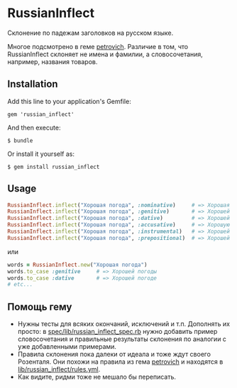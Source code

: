 # RussianInflect

Склонение по падежам заголовков на русском языке.

Многое подсмотрено в геме [petrovich](https://github.com/rocsci/petrovich). Различие в том, что RussianInflect склоняет не имена и фамилии, а словосочетания, например, названия товаров.

## Installation

Add this line to your application's Gemfile:

    gem 'russian_inflect'

And then execute:

    $ bundle

Or install it yourself as:

    $ gem install russian_inflect

## Usage

```ruby
RussianInflect.inflect("Хорошая погода", :nominative)     # => Хорошая погода
RussianInflect.inflect("Хорошая погода", :genitive)       # => Хорошей погоды
RussianInflect.inflect("Хорошая погода", :dative)         # => Хорошей погоде
RussianInflect.inflect("Хорошая погода", :accusative)     # => Хорошую погоду
RussianInflect.inflect("Хорошая погода", :instrumental)   # => Хорошей погодой
RussianInflect.inflect("Хорошая погода", :prepositional)  # => Хорошей погоде
```

или

```ruby
words = RussianInflect.new("Хорошая погода")
words.to_case :genitive     # => Хорошей погоды
words.to_case :dative       # => Хорошей погоде
# etc...
```

## Помощь гему
* Нужны тесты для всяких окончаний, исключений и т.п.
  Дополнять их просто: в [spec/lib/russian_inflect_spec.rb](/spec/lib/russian_inflect_spec.rb) нужно добавить пример словосочетания и правильные результаты склонения по аналогии с уже добавленными примерами.
* Правила склонения пока далеки от идеала и тоже ждут своего Розенталя. Они похожи на правила из гема [petrovich](https://github.com/rocsci/petrovich) и находятся в [lib/russian_inflect/rules.yml](/lib/russian_inflect/rules.yml).
* Как видите, ридми тоже не мешало бы переписать.
